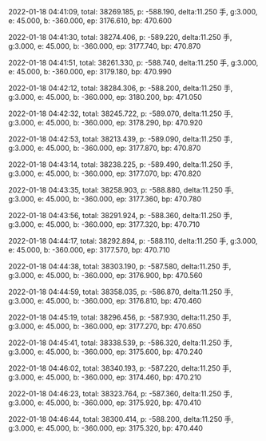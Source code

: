 2022-01-18 04:41:09, total: 38269.185, p: -588.190, delta:11.250 手, g:3.000, e: 45.000, b: -360.000, ep: 3176.610, bp: 470.600

2022-01-18 04:41:30, total: 38274.406, p: -589.220, delta:11.250 手, g:3.000, e: 45.000, b: -360.000, ep: 3177.740, bp: 470.870

2022-01-18 04:41:51, total: 38261.330, p: -588.740, delta:11.250 手, g:3.000, e: 45.000, b: -360.000, ep: 3179.180, bp: 470.990

2022-01-18 04:42:12, total: 38284.306, p: -588.200, delta:11.250 手, g:3.000, e: 45.000, b: -360.000, ep: 3180.200, bp: 471.050

2022-01-18 04:42:32, total: 38245.722, p: -589.070, delta:11.250 手, g:3.000, e: 45.000, b: -360.000, ep: 3178.290, bp: 470.920

2022-01-18 04:42:53, total: 38213.439, p: -589.090, delta:11.250 手, g:3.000, e: 45.000, b: -360.000, ep: 3177.870, bp: 470.870

2022-01-18 04:43:14, total: 38238.225, p: -589.490, delta:11.250 手, g:3.000, e: 45.000, b: -360.000, ep: 3177.070, bp: 470.820

2022-01-18 04:43:35, total: 38258.903, p: -588.880, delta:11.250 手, g:3.000, e: 45.000, b: -360.000, ep: 3177.360, bp: 470.780

2022-01-18 04:43:56, total: 38291.924, p: -588.360, delta:11.250 手, g:3.000, e: 45.000, b: -360.000, ep: 3177.320, bp: 470.710

2022-01-18 04:44:17, total: 38292.894, p: -588.110, delta:11.250 手, g:3.000, e: 45.000, b: -360.000, ep: 3177.570, bp: 470.710

2022-01-18 04:44:38, total: 38303.190, p: -587.580, delta:11.250 手, g:3.000, e: 45.000, b: -360.000, ep: 3176.900, bp: 470.560

2022-01-18 04:44:59, total: 38358.035, p: -586.870, delta:11.250 手, g:3.000, e: 45.000, b: -360.000, ep: 3176.810, bp: 470.460

2022-01-18 04:45:19, total: 38296.456, p: -587.930, delta:11.250 手, g:3.000, e: 45.000, b: -360.000, ep: 3177.270, bp: 470.650

2022-01-18 04:45:41, total: 38338.539, p: -586.320, delta:11.250 手, g:3.000, e: 45.000, b: -360.000, ep: 3175.600, bp: 470.240

2022-01-18 04:46:02, total: 38340.193, p: -587.220, delta:11.250 手, g:3.000, e: 45.000, b: -360.000, ep: 3174.460, bp: 470.210

2022-01-18 04:46:23, total: 38323.764, p: -587.360, delta:11.250 手, g:3.000, e: 45.000, b: -360.000, ep: 3175.920, bp: 470.410

2022-01-18 04:46:44, total: 38300.414, p: -588.200, delta:11.250 手, g:3.000, e: 45.000, b: -360.000, ep: 3175.320, bp: 470.440